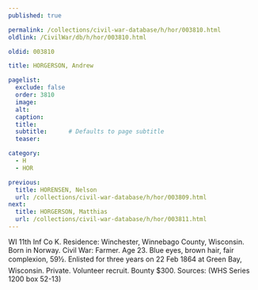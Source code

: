 ```yaml
---
published: true

permalink: /collections/civil-war-database/h/hor/003810.html
oldlink: /CivilWar/db/h/hor/003810.html

oldid: 003810

title: HORGERSON, Andrew

pagelist:
  exclude: false
  order: 3810
  image: 
  alt:
  caption:
  title:
  subtitle:      # Defaults to page subtitle
  teaser:

category: 
  - H 
  - HOR

previous:
  title: HORENSEN, Nelson
  url: /collections/civil-war-database/h/hor/003809.html  
next:
  title: HORGERSON, Matthias
  url: /collections/civil-war-database/h/hor/003811.html   
---
```

WI 11th Inf Co K. Residence: Winchester, Winnebago County, Wisconsin. Born in Norway. Civil War: Farmer. Age 23. Blue eyes, brown hair, fair complexion, 5&#146;9&frac12;&#148;. Enlisted for three years on 22 Feb 1864 at Green Bay, Wisconsin. Private. Volunteer recruit. Bounty $300. Sources: (WHS Series 1200 box 52-13)